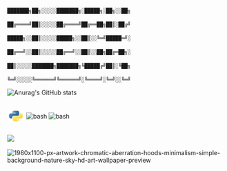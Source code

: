 







```
                                          ███████╗██╗░░░░░███████╗░█████╗░██╗░░██╗
                                          ██╔════╝██║░░░░░██╔════╝██╔══██╗██║░██╔╝
                                          █████╗░░██║░░░░░█████╗░░██║░░╚═╝█████═╝░
                                          ██╔══╝░░██║░░░░░██╔══╝░░██║░░██╗██╔═██╗░
                                          ██║░░░░░███████╗███████╗╚█████╔╝██║░╚██╗
                                          ╚═╝░░░░░╚══════╝╚══════╝░╚════╝░╚═╝░░╚═╝
```



![Anurag's GitHub stats](https://github-readme-stats.vercel.app/api?username=00fleck&show_icons=true&theme=dark)

<div style="display: inline_block"><br>
 <img align="center" alt="Python" height="30" width="40" src="https://raw.githubusercontent.com/devicons/devicon/master/icons/python/python-original.svg">
 <img align="center" alt="bash" height="30" width="40" <img src="https://cdn.jsdelivr.net/gh/devicons/devicon@latest/icons/bash/bash-original.svg"  <i class="devicon-bash-plain"></i>
 <img align="center" alt="bash" height="30" width="40" <img src="https://cdn.jsdelivr.net/gh/devicons/devicon@latest/icons/linux/linux-original.svg" />

</div>
  
  ##
 
 
<div> 
 <a href="https://discord.gg" target="_blank"><img src="https://img.shields.io/badge/Discord-7289DA?style=for-the-badge&logo=discord&logoColor=white" target="_blank"></a> 
  
</div>


![1980x1100-px-artwork-chromatic-aberration-hoods-minimalism-simple-background-nature-sky-hd-art-wallpaper-preview](https://github.com/00fleck/00fleck/assets/70480704/ce4746b0-9dcf-4d56-9c71-8c6d7c99dded)


